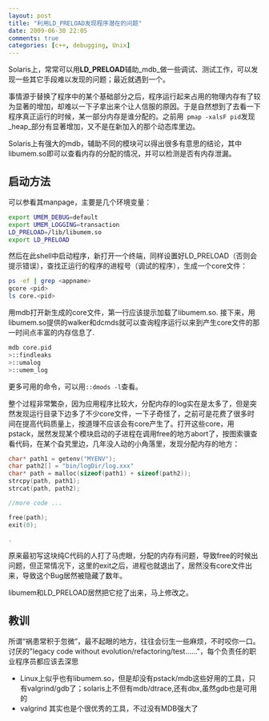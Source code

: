 ```yaml
---
layout: post
title: "利用LD_PRELOAD发现程序潜在的问题"
date: 2009-06-30 22:05
comments: true
categories: [c++, debugging, Unix]
---
```


Solaris上，常常可以用**LD_PRELOAD**辅助_mdb_做一些调试、测试工作，可以发现一些其它手段难以发现的问题；最近就遇到一个。

事情源于替换了程序中的某个基础部分之后，程序运行起来占用的物理内存有了较为显著的增加，却难以一下子拿出来个让人信服的原因。于是自然想到了去看一下程序真正运行的时候，某一部分内存是谁分配的。之前用` pmap -xalsF pid`发现_heap_部分有显著增加，又不是在新加入的那个动态库里边。

Solaris上有强大的mdb，辅助不同的模块可以得出很多有意思的结论，其中libumem.so即可以查看内存的分配的情况，并可以检测是否有内存泄漏。
<!--more-->

## 启动方法

可以参看其manpage，主要是几个环境变量：
``` bash
export UMEM_DEBUG=default
export UMEM_LOGGING=transaction
LD_PRELOAD=/lib/libumem.so
export LD_PRELOAD
```

然后在此shell中启动程序，新打开一个终端，同样设置好LD_PRELOAD（否则会提示错误），查找正运行的程序的进程号（调试的程序），生成一个core文件：
``` bash
ps -ef | grep <appname>
gcore <pid>
ls core.<pid>
```

用mdb打开新生成的core文件，第一行应该提示加载了libumem.so.
接下来，用libumem.so提供的walker和dcmds就可以查询程序运行以来到产生core文件的那一时间点丰富的内存信息了.

``` bash
mdb core.pid
>::findleaks
>::umalog
>::umem_log
```

更多可用的命令，可以用`::dmods -l`查看。

整个过程非常繁杂，因为应用程序比较大，分配内存的log实在是太多了，但是突然发现运行目录下边多了不少core文件，一下子奇怪了，之前可是花费了很多时间在提高代码质量上，按道理不应该会有core产生了。打开这些core，用pstack，居然发现某个模块启动的子进程在调用free的地方abort了，按图索骥查看代码，在某个旮旯里边，几年没人动的小角落里，发现分配内存的地方：

``` c
char* path1 = getenv("MYENV");
char path2[] = "bin/logDir/log.xxx"
char* path = malloc(sizeof(path1) + sizeof(path2));
strcpy(path, path1);
strcat(path, path2);

//more code ...

free(path);
exit(0);

.
```
原来最初写这块纯C代码的人打了马虎眼，分配的内存有问题，导致free的时候出问题，但正常情况下，这里的exit之后，进程也就退出了，居然没有core文件出来，导致这个Bug居然被隐藏了数年。

libumem和LD_PRELOAD居然把它挖了出来，马上修改之。

## 教训

所谓“祸患常积于忽微”，最不起眼的地方，往往会衍生一些麻烦，不时咬你一口。
讨厌的"legacy code without evolution/refactoring/test......"，每个负责任的职业程序员都应该去深思

- Linux上似乎也有libumem.so，但是却没有pstack/mdb这些好用的工具，只有valgrind/gdb了；solaris上不但有mdb/dtrace,还有dbx,虽然gdb也是可用的
- valgrind 其实也是个很优秀的工具，不过没有MDB强大了
